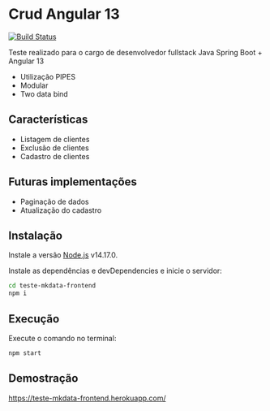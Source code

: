 # Crud Angular 13  

[![Build Status](https://travis-ci.org/joemccann/dillinger.svg?branch=master)](https://travis-ci.org/joemccann/dillinger)

Teste realizado para o cargo de desenvolvedor fullstack Java Spring Boot + Angular 13

- Utilização PIPES
- Modular
- Two data bind

## Características

- Listagem de clíentes
- Exclusão de clientes
- Cadastro de clientes

## Futuras implementações
 
- Paginação de dados
- Atualização do cadastro

## Instalação

Instale a versão [Node.js](https://nodejs.org/) v14.17.0.

Instale as dependências e devDependencies e inicie o servidor:
```sh
cd teste-mkdata-frontend
npm i 
``` 

## Execução

Execute o comando no terminal:
```sh
npm start
```

## Demostração

https://teste-mkdata-frontend.herokuapp.com/
